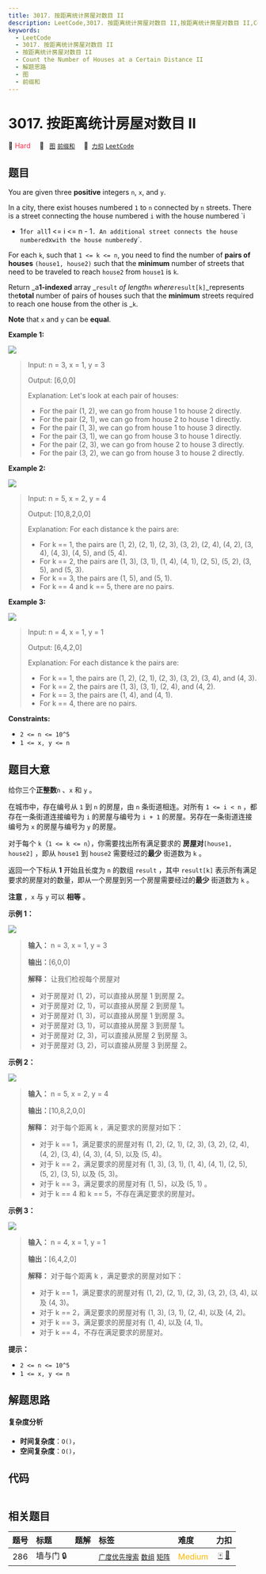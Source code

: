 ```yaml
---
title: 3017. 按距离统计房屋对数目 II
description: LeetCode,3017. 按距离统计房屋对数目 II,按距离统计房屋对数目 II,Count the Number of Houses at a Certain Distance II,解题思路,图,前缀和
keywords:
  - LeetCode
  - 3017. 按距离统计房屋对数目 II
  - 按距离统计房屋对数目 II
  - Count the Number of Houses at a Certain Distance II
  - 解题思路
  - 图
  - 前缀和
---
```


# 3017. 按距离统计房屋对数目 II

🔴 <font color=#ff334b>Hard</font>&emsp; 🔖&ensp; [`图`](/tag/graph.md) [`前缀和`](/tag/prefix-sum.md)&emsp; 🔗&ensp;[`力扣`](https://leetcode.cn/problems/count-the-number-of-houses-at-a-certain-distance-ii) [`LeetCode`](https://leetcode.com/problems/count-the-number-of-houses-at-a-certain-distance-ii)

## 题目

You are given three **positive** integers `n`, `x`, and `y`.

In a city, there exist houses numbered `1` to `n` connected by `n` streets.
There is a street connecting the house numbered `i` with the house numbered `i
+ 1` for all `1 <= i <= n - 1` . An additional street connects the house
numbered `x` with the house numbered `y`.

For each `k`, such that `1 <= k <= n`, you need to find the number of **pairs
of houses** `(house1, house2)` such that the **minimum** number of streets
that need to be traveled to reach `house2` from `house1` is `k`.

Return _a**1-indexed** array _`result` _of length_`n`
_where_`result[k]`_represents the**total** number of pairs of houses such that
the **minimum** streets required to reach one house from the other is _`k`.

**Note** that `x` and `y` can be **equal**.



**Example 1:**

![](https://assets.leetcode.com/uploads/2023/12/20/example2.png)

> Input: n = 3, x = 1, y = 3
> 
> Output: [6,0,0]
> 
> Explanation: Let's look at each pair of houses:
> - For the pair (1, 2), we can go from house 1 to house 2 directly.
> - For the pair (2, 1), we can go from house 2 to house 1 directly.
> - For the pair (1, 3), we can go from house 1 to house 3 directly.
> - For the pair (3, 1), we can go from house 3 to house 1 directly.
> - For the pair (2, 3), we can go from house 2 to house 3 directly.
> - For the pair (3, 2), we can go from house 3 to house 2 directly.

**Example 2:**

![](https://assets.leetcode.com/uploads/2023/12/20/example3.png)

> Input: n = 5, x = 2, y = 4
> 
> Output: [10,8,2,0,0]
> 
> Explanation: For each distance k the pairs are:
> - For k == 1, the pairs are (1, 2), (2, 1), (2, 3), (3, 2), (2, 4), (4, 2), (3, 4), (4, 3), (4, 5), and (5, 4).
> - For k == 2, the pairs are (1, 3), (3, 1), (1, 4), (4, 1), (2, 5), (5, 2), (3, 5), and (5, 3).
> - For k == 3, the pairs are (1, 5), and (5, 1).
> - For k == 4 and k == 5, there are no pairs.

**Example 3:**

![](https://assets.leetcode.com/uploads/2023/12/20/example5.png)

> Input: n = 4, x = 1, y = 1
> 
> Output: [6,4,2,0]
> 
> Explanation: For each distance k the pairs are:
> - For k == 1, the pairs are (1, 2), (2, 1), (2, 3), (3, 2), (3, 4), and (4, 3).
> - For k == 2, the pairs are (1, 3), (3, 1), (2, 4), and (4, 2).
> - For k == 3, the pairs are (1, 4), and (4, 1).
> - For k == 4, there are no pairs.

**Constraints:**

  * `2 <= n <= 10^5`
  * `1 <= x, y <= n`


## 题目大意

给你三个**正整数**`n` 、`x` 和 `y` 。

在城市中，存在编号从 `1` 到 `n` 的房屋，由 `n` 条街道相连。对所有 `1 <= i < n` ，都存在一条街道连接编号为 `i`
的房屋与编号为 `i + 1` 的房屋。另存在一条街道连接编号为 `x` 的房屋与编号为 `y` 的房屋。

对于每个 `k`（`1 <= k <= n`），你需要找出所有满足要求的 **房屋对**`[house1, house2]` ，即从 `house1` 到
`house2` 需要经过的**最少** 街道数为 `k` 。

返回一个下标从 **1** 开始且长度为 `n` 的数组 `result` ，其中 `result[k]`
表示所有满足要求的房屋对的数量，即从一个房屋到另一个房屋需要经过的**最少** 街道数为 `k` 。

**注意** ，`x` 与 `y` 可以 **相等** 。



**示例 1：**

![](https://assets.leetcode.com/uploads/2023/12/20/example2.png)

> 
> 
> 
> 
> 
> **输入：** n = 3, x = 1, y = 3
> 
> **输出：**[6,0,0]
> 
> **解释：** 让我们检视每个房屋对
> - 对于房屋对 (1, 2)，可以直接从房屋 1 到房屋 2。
> - 对于房屋对 (2, 1)，可以直接从房屋 2 到房屋 1。
> - 对于房屋对 (1, 3)，可以直接从房屋 1 到房屋 3。
> - 对于房屋对 (3, 1)，可以直接从房屋 3 到房屋 1。
> - 对于房屋对 (2, 3)，可以直接从房屋 2 到房屋 3。
> - 对于房屋对 (3, 2)，可以直接从房屋 3 到房屋 2。
> 
> 

**示例 2：**

![](https://assets.leetcode.com/uploads/2023/12/20/example3.png)

> 
> 
> 
> 
> 
> **输入：** n = 5, x = 2, y = 4
> 
> **输出：**[10,8,2,0,0]
> 
> **解释：** 对于每个距离 k ，满足要求的房屋对如下：
> - 对于 k == 1，满足要求的房屋对有 (1, 2), (2, 1), (2, 3), (3, 2), (2, 4), (4, 2), (3, 4), (4, 3), (4, 5), 以及 (5, 4)。
> - 对于 k == 2，满足要求的房屋对有 (1, 3), (3, 1), (1, 4), (4, 1), (2, 5), (5, 2), (3, 5), 以及 (5, 3)。
> - 对于 k == 3，满足要求的房屋对有 (1, 5)，以及 (5, 1) 。
> - 对于 k == 4 和 k == 5，不存在满足要求的房屋对。
> 
> 

**示例 3：**

![](https://assets.leetcode.com/uploads/2023/12/20/example5.png)

> 
> 
> 
> 
> 
> **输入：** n = 4, x = 1, y = 1
> 
> **输出：**[6,4,2,0]
> 
> **解释：** 对于每个距离 k ，满足要求的房屋对如下：
> - 对于 k == 1，满足要求的房屋对有 (1, 2), (2, 1), (2, 3), (3, 2), (3, 4), 以及 (4, 3)。
> - 对于 k == 2，满足要求的房屋对有 (1, 3), (3, 1), (2, 4), 以及 (4, 2)。
> - 对于 k == 3，满足要求的房屋对有 (1, 4), 以及 (4, 1)。
> - 对于 k == 4，不存在满足要求的房屋对。
> 
> 



**提示：**

  * `2 <= n <= 10^5`
  * `1 <= x, y <= n`


## 解题思路

#### 复杂度分析

- **时间复杂度**：`O()`，
- **空间复杂度**：`O()`，

## 代码

```javascript

```

## 相关题目

<!-- prettier-ignore -->
| 题号 | 标题 | 题解 | 标签 | 难度 | 力扣 |
| :------: | :------ | :------: | :------ | :------ | :------: |
| 286 | 墙与门 🔒 |  |  [`广度优先搜索`](/tag/breadth-first-search.md) [`数组`](/tag/array.md) [`矩阵`](/tag/matrix.md) | <font color=#ffb800>Medium</font> | [🀄️](https://leetcode.cn/problems/walls-and-gates) [🔗](https://leetcode.com/problems/walls-and-gates) |